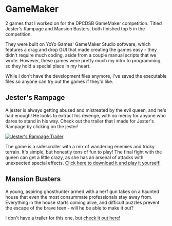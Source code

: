 # GameMaker
2 games that I worked on for the DPCDSB GameMaker competition. Titled Jester's Rampage and Mansion Busters, both finished top 5 in the competition.

They were built on YoYo Games' GameMaker Studio software, which features a drag and drop GUI that made creating the games easy - they didn't require much coding, aside from a couple manual scripts that we wrote. However, these games were pretty much my intro to programming, so they hold a special place in my heart. 

While I don't have the development files anymore, I've saved the executable files so anyone can try out the games if they'd like.

## Jester's Rampage
A jester is always getting abused and mistreated by the evil queen, and he's had enough! He looks to extract his revenge, with no mercy for anyone who dares to stand in his way. Check out the trailer that I made for Jester's Rampage by clicking on the jester!

[![Jester's Rampage Trailer](https://img.youtube.com/vi/GD40LZr9vpM/0.jpg)](https://www.youtube.com/watch?v=GD40LZr9vpM)

The game is a sidescroller with a mix of wandering enemies and tricky terrain. It's simple, but honestly tons of fun to play! The final fight with the queen can get a little crazy, as she has an arsenal of attacks with unexpected special effects. [Click here to download it and play it yourself!](http://assets.jzxhuang.com/games/Jester's%20Rampage.exe)

## Mansion Busters
A young, aspiring ghosthunter armed with a nerf gun takes on a haunted house that even the most consummate professionals stay away from. Everything in the house starts coming alive, and difficult puzzles prevent the escape of the brave teen - will he be able to make it out?

I don't have a trailer for this one, but [check it out here!](http://assets.jzxhuang.com/games/Mansion%20Buster.exe)
